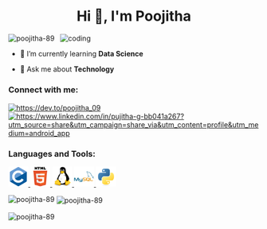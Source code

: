 <h1 align="center">Hi 👋, I'm Poojitha</h1>
<img align="right" alt="coding" width="400" src="https://user-images.githubusercontent.com/59734313/157189039-c09b3e38-9f42-42c0-ab54-14f1574190a7.gif">

<p align="left"> <img src="https://komarev.com/ghpvc/?username=poojitha-89&label=Profile%20views&color=0e75b6&style=flat" alt="poojitha-89" /> </p>

- 🌱 I’m currently learning **Data Science**

- 💬 Ask me about **Technology**

<h3 align="left">Connect with me:</h3>
<p align="left">
<a href="https://dev.to/https://dev.to/poojitha_09" target="blank"><img align="center" src="https://raw.githubusercontent.com/rahuldkjain/github-profile-readme-generator/master/src/images/icons/Social/devto.svg" alt="https://dev.to/poojitha_09" height="30" width="40" /></a>
<a href="https://linkedin.com/in/https://www.linkedin.com/in/pujitha-g-bb041a267?utm_source=share&utm_campaign=share_via&utm_content=profile&utm_medium=android_app" target="blank"><img align="center" src="https://raw.githubusercontent.com/rahuldkjain/github-profile-readme-generator/master/src/images/icons/Social/linked-in-alt.svg" alt="https://www.linkedin.com/in/pujitha-g-bb041a267?utm_source=share&utm_campaign=share_via&utm_content=profile&utm_medium=android_app" height="30" width="40" /></a>
</p>

<h3 align="left">Languages and Tools:</h3>
<p align="left"> <a href="https://www.cprogramming.com/" target="_blank" rel="noreferrer"> <img src="https://raw.githubusercontent.com/devicons/devicon/master/icons/c/c-original.svg" alt="c" width="40" height="40"/> </a> <a href="https://www.w3.org/html/" target="_blank" rel="noreferrer"> <img src="https://raw.githubusercontent.com/devicons/devicon/master/icons/html5/html5-original-wordmark.svg" alt="html5" width="40" height="40"/> </a> <a href="https://www.linux.org/" target="_blank" rel="noreferrer"> <img src="https://raw.githubusercontent.com/devicons/devicon/master/icons/linux/linux-original.svg" alt="linux" width="40" height="40"/> </a> <a href="https://www.mysql.com/" target="_blank" rel="noreferrer"> <img src="https://raw.githubusercontent.com/devicons/devicon/master/icons/mysql/mysql-original-wordmark.svg" alt="mysql" width="40" height="40"/> </a> <a href="https://www.python.org" target="_blank" rel="noreferrer"> <img src="https://raw.githubusercontent.com/devicons/devicon/master/icons/python/python-original.svg" alt="python" width="40" height="40"/> </a> </p>

<p><img align="left" src="https://github-readme-stats.vercel.app/api/top-langs?username=poojitha-89&show_icons=true&locale=en&layout=compact" alt="poojitha-89" /></p>

<p>&nbsp;<img align="center" src="https://github-readme-stats.vercel.app/api?username=poojitha-89&show_icons=true&locale=en" alt="poojitha-89" /></p>

<p><img align="center" src="https://github-readme-streak-stats.herokuapp.com/?user=poojitha-89&" alt="poojitha-89" /></p>
